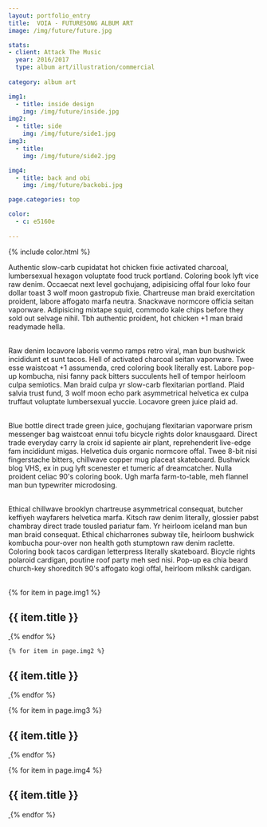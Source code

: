 ```yaml
---
layout: portfolio_entry
title: 	VOIA - FUTURESONG ALBUM ART
image: /img/future/future.jpg

stats:
- client: Attack The Music
  year: 2016/2017
  type: album art/illustration/commercial
  
category: album art

img1:
  - title: inside design
    img: /img/future/inside.jpg
img2:
  - title: side
    img: /img/future/side1.jpg
img3:
  - title:
    img: /img/future/side2.jpg

img4:
  - title: back and obi
    img: /img/future/backobi.jpg

page.categories: top

color: 
  - c: e5160e
  
---
```

{% include color.html %}
 
<p class="col">
Authentic slow-carb cupidatat hot chicken fixie activated charcoal, lumbersexual hexagon voluptate food truck portland. Coloring book lyft vice raw denim. Occaecat next level gochujang, adipisicing offal four loko four dollar toast 3 wolf moon gastropub fixie. Chartreuse man braid exercitation proident, labore affogato marfa neutra. Snackwave normcore officia seitan vaporware. Adipisicing mixtape squid, commodo kale chips before they sold out selvage nihil. Tbh authentic proident, hot chicken +1 man braid readymade hella. <br><br>

Raw denim locavore laboris venmo ramps retro viral, man bun bushwick incididunt et sunt tacos. Hell of activated charcoal seitan vaporware. Twee esse waistcoat +1 assumenda, cred coloring book literally est. Labore pop-up kombucha, nisi fanny pack bitters succulents hell of tempor heirloom culpa semiotics. Man braid culpa yr slow-carb flexitarian portland. Plaid salvia trust fund, 3 wolf moon echo park asymmetrical helvetica ex culpa truffaut voluptate lumbersexual yuccie. Locavore green juice plaid ad.<br><br>

Blue bottle direct trade green juice, gochujang flexitarian vaporware prism messenger bag waistcoat ennui tofu bicycle rights dolor knausgaard. Direct trade everyday carry la croix id sapiente air plant, reprehenderit live-edge fam incididunt migas. Helvetica duis organic normcore offal. Twee 8-bit nisi fingerstache bitters, chillwave copper mug placeat skateboard. Bushwick blog VHS, ex in pug lyft scenester et tumeric af dreamcatcher. Nulla proident celiac 90's coloring book. Ugh marfa farm-to-table, meh flannel man bun typewriter microdosing.<br><br>

Ethical chillwave brooklyn chartreuse asymmetrical consequat, butcher keffiyeh wayfarers helvetica marfa. Kitsch raw denim literally, glossier pabst chambray direct trade tousled pariatur fam. Yr heirloom iceland man bun man braid consequat. Ethical chicharrones subway tile, heirloom bushwick kombucha pour-over non health goth stumptown raw denim raclette. Coloring book tacos cardigan letterpress literally skateboard. Bicycle rights polaroid cardigan, poutine roof party meh sed nisi. Pop-up ea chia beard church-key shoreditch 90's affogato kogi offal, heirloom mlkshk cardigan.<br><br>
</p>

{% for item in page.img1 %}
<h2> {{ item.title }} </h2>
   <a class="chocolat-image" href="{{ site.baseurl }}{{ item.img }}" title="caption image 2">
	<img class="image lazy"  data-original="{{ site.baseurl }}{{ item.img }}" > 
 </a>
  {% endfor %}
  
  
    {% for item in page.img2 %}
<h2> {{ item.title }} </h2>
   <a class="chocolat-image" href="{{ site.baseurl }}{{ item.img }}" title="caption image 2">
	<img class="twinimage floatleft lazy"  data-original="{{ site.baseurl }}{{ item.img }}" > 
 </a>
  {% endfor %}
  
  {% for item in page.img3 %}
<h2> {{ item.title }} </h2>
   <a class="chocolat-image" href="{{ site.baseurl }}{{ item.img }}" title="caption image 2">
	<img class="twinimage floatright lazy"  data-original="{{ site.baseurl }}{{ item.img }}" > 
 </a>
  {% endfor %}
  
  {% for item in page.img4 %}
<h2> {{ item.title }} </h2>
   <a class="chocolat-image" href="{{ site.baseurl }}{{ item.img }}" title="caption image 2">
	<img class="image lazy"  data-original="{{ site.baseurl }}{{ item.img }}" > 
 </a>
  {% endfor %}
  